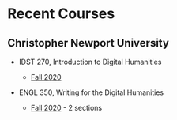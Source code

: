 # Recent Courses

## Christopher Newport University

* IDST 270, Introduction to Digital Humanities
  * [Fall 2020](https://deanna-stover.github.io/courses/fall2020/idst270/syllabus)
  
* ENGL 350, Writing for the Digital Humanities
  * [Fall 2020](https://deanna-stover.github.io/courses/fall2020/engl350/syllabus) - 2 sections 



